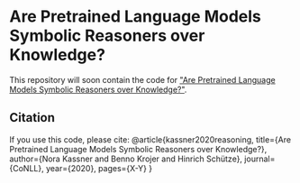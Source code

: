 # Are Pretrained Language Models  Symbolic Reasoners over Knowledge?
This repository will soon contain the code for ["Are Pretrained Language Models  Symbolic Reasoners over Knowledge?"](https://arxiv.org/abs/2006.10413).

## Citation
If you use this code, please cite:
@article{kassner2020reasoning,
  title={Are Pretrained Language Models  Symbolic Reasoners over Knowledge?},
  author={Nora Kassner and Benno Krojer and Hinrich Schütze},
  journal={CoNLL},
  year={2020},
  pages={X-Y}
}
